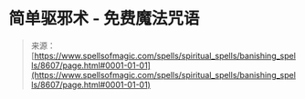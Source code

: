 <!--yml

category: 未分类

date: 2024-06-12 18:44:03

-->

# 简单驱邪术 - 免费魔法咒语

> 来源：[https://www.spellsofmagic.com/spells/spiritual_spells/banishing_spells/8607/page.html#0001-01-01](https://www.spellsofmagic.com/spells/spiritual_spells/banishing_spells/8607/page.html#0001-01-01)
